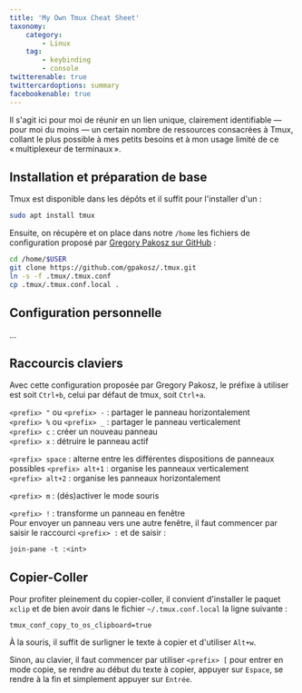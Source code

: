 ```yaml
---
title: 'My Own Tmux Cheat Sheet'
taxonomy:
    category:
        - Linux
    tag:
        - keybinding
        - console
twitterenable: true
twittercardoptions: summary
facebookenable: true
---
```


Il s'agit ici pour moi de réunir en un lien unique, clairement identifiable &mdash; pour moi du moins &mdash; un certain nombre de ressources consacrées à Tmux, collant le plus possible à mes petits besoins et à mon usage limité de ce «&#8239;multiplexeur de terminaux&#8239;».

## Installation et préparation de base

Tmux est disponible dans les dépôts et il suffit pour l'installer d'un&nbsp;:

```bash
sudo apt install tmux
```

Ensuite, on récupère et on place dans notre `/home` les fichiers de configuration proposé par [Gregory Pakosz sur GitHub](https://github.com/gpakosz/.tmux)&nbsp;:

```bash
cd /home/$USER
git clone https://github.com/gpakosz/.tmux.git
ln -s -f .tmux/.tmux.conf
cp .tmux/.tmux.conf.local .

```

## Configuration personnelle

...

## Raccourcis claviers

Avec cette configuration proposée par  Gregory Pakosz, le préfixe à utiliser est soit `Ctrl+b`, celui par défaut de tmux, soit `Ctrl+a`.

`<prefix> "` ou `<prefix> -`&nbsp;: partager le panneau horizontalement      
`<prefix> %` ou `<prefix> _`&nbsp;: partager le panneau verticalement      
`<prefix> c`&nbsp;: créer un nouveau panneau     
`<prefix> x`&nbsp;: détruire le panneau actif    

`<prefix> space`&nbsp;: alterne entre les différentes dispositions de panneaux possibles
`<prefix> alt+1`&nbsp;: organise les panneaux verticalement      
`<prefix> alt+2`&nbsp;: organise les panneaux horizontalement 

`<prefix> m`&nbsp;: (dés)activer le mode souris     

`<prefix> !`&nbsp;: transforme un panneau en fenêtre     
Pour envoyer un panneau vers une autre fenêtre, il faut commencer par saisir le raccourci `<prefix> :` et de saisir&nbsp;:

```
join-pane -t :<int>
```


## Copier-Coller

Pour profiter pleinement du copier-coller, il convient d'installer le paquet `xclip` et de bien avoir dans le fichier `~/.tmux.conf.local` la ligne suivante&nbsp;:

```
tmux_conf_copy_to_os_clipboard=true
```

À la souris, il suffit de surligner le texte à copier et d'utiliser `Alt+w`.

Sinon, au clavier, il faut commencer par utiliser `<prefix> [` pour entrer en mode copie, se rendre au début du texte à copier, appuyer sur `Espace`, se rendre à la fin et simplement appuyer sur `Entrée`.
